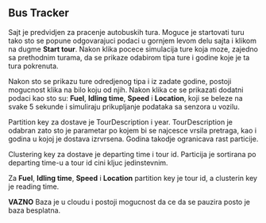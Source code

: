 ## **Bus Tracker**

Sajt je predvidjen za pracenje autobuskih tura. Moguce je startovati turu tako sto se popune odgovarajuci podaci u gornjem levom delu sajta i klikom na dugme **Start tour**. Nakon klika pocece simulacija ture koja moze, zajedno sa prethodnim turama, da se prikaze odabirom tipa ture i godine koje je ta tura pokrenuta.

Nakon sto se prikazu ture odredjenog tipa i iz zadate godine, postoji mogucnost klika na bilo koju od njih. Nakon klika ce se prikazati dodatni podaci kao sto su: **Fuel**, **Idling time**, **Speed** i **Location**, koji se beleze na svake 5 sekunde i simuliraju prikupljanje podataka sa senzora u vozilu.

Partition key za dostave je TourDescription i year. TourDescription je odabran zato sto je parametar po kojem bi se najcesce vrsila pretraga, kao i godina u kojoj je dostava izrvrsena. Godina takodje ogranicava rast particije.

Clustering key za dostave je departing time i tour id. Particija je sortirana po departing time-u a tour id cini kljuc jedinstevnim.

Za **Fuel**, **Idling time**, **Speed** i **Location** partition key je tour id, a clusterin key je reading time.

**VAZNO**
Baza je u cloudu i postoji mogucnost da ce da se pauzira posto je baza besplatna.
